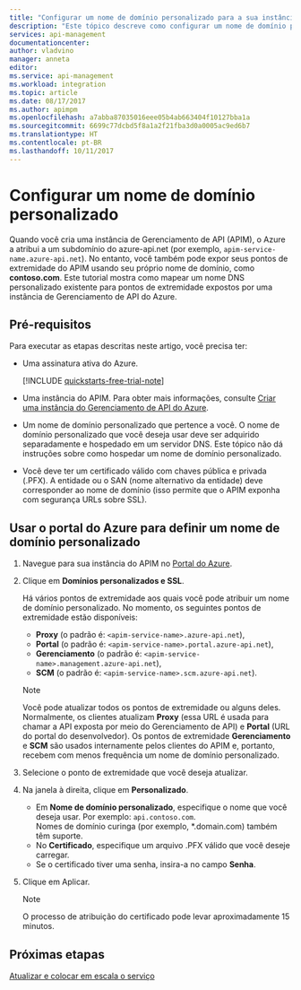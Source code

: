 ```yaml
---
title: "Configurar um nome de domínio personalizado para a sua instância de Gerenciamento de API do Azure | Microsoft Docs"
description: "Este tópico descreve como configurar um nome de domínio personalizado para sua instância de Gerenciamento de API do Azure."
services: api-management
documentationcenter: 
author: vladvino
manager: anneta
editor: 
ms.service: api-management
ms.workload: integration
ms.topic: article
ms.date: 08/17/2017
ms.author: apimpm
ms.openlocfilehash: a7abba87035016eee05b4ab663404f10127bba1a
ms.sourcegitcommit: 6699c77dcbd5f8a1a2f21fba3d0a0005ac9ed6b7
ms.translationtype: HT
ms.contentlocale: pt-BR
ms.lasthandoff: 10/11/2017
---
```

# <a name="configure-a-custom-domain-name"></a>Configurar um nome de domínio personalizado 

Quando você cria uma instância de Gerenciamento de API (APIM), o Azure a atribui a um subdomínio do azure-api.net (por exemplo, `apim-service-name.azure-api.net`). No entanto, você também pode expor seus pontos de extremidade do APIM usando seu próprio nome de domínio, como **contoso.com**. Este tutorial mostra como mapear um nome DNS personalizado existente para pontos de extremidade expostos por uma instância de Gerenciamento de API do Azure.


## <a name="prerequisites"></a>Pré-requisitos

Para executar as etapas descritas neste artigo, você precisa ter:

+ Uma assinatura ativa do Azure.

    [!INCLUDE [quickstarts-free-trial-note](../../includes/quickstarts-free-trial-note.md)]

+ Uma instância do APIM. Para obter mais informações, consulte [Criar uma instância do Gerenciamento de API do Azure](get-started-create-service-instance.md).
+ Um nome de domínio personalizado que pertence a você. O nome de domínio personalizado que você deseja usar deve ser adquirido separadamente e hospedado em um servidor DNS. Este tópico não dá instruções sobre como hospedar um nome de domínio personalizado.
+ Você deve ter um certificado válido com chaves pública e privada (.PFX). A entidade ou o SAN (nome alternativo da entidade) deve corresponder ao nome de domínio (isso permite que o APIM exponha com segurança URLs sobre SSL).

## <a name="use-the-azure-portal-to-set-a-custom-domain-name"></a>Usar o portal do Azure para definir um nome de domínio personalizado

1. Navegue para sua instância do APIM no [Portal do Azure](https://portal.azure.com/).
2. Clique em **Domínios personalizados e SSL**.
    
    Há vários pontos de extremidade aos quais você pode atribuir um nome de domínio personalizado. No momento, os seguintes pontos de extremidade estão disponíveis: 
    + **Proxy** (o padrão é: `<apim-service-name>.azure-api.net`), 
    + **Portal** (o padrão é: `<apim-service-name>.portal.azure-api.net`),     
    + **Gerenciamento** (o padrão é: `<apim-service-name>.management.azure-api.net`), 
    + **SCM** (o padrão é: `<apim-service-name>.scm.azure-api.net`).

    >[!NOTE]
    > Você pode atualizar todos os pontos de extremidade ou alguns deles. Normalmente, os clientes atualizam **Proxy** (essa URL é usada para chamar a API exposta por meio do Gerenciamento de API) e **Portal** (URL do portal do desenvolvedor). Os pontos de extremidade **Gerenciamento** e **SCM** são usados internamente pelos clientes do APIM e, portanto, recebem com menos frequência um nome de domínio personalizado.
3. Selecione o ponto de extremidade que você deseja atualizar. 
4. Na janela à direita, clique em **Personalizado**.

    + Em **Nome de domínio personalizado**, especifique o nome que você deseja usar. Por exemplo: `api.contoso.com`. <br/>Nomes de domínio curinga (por exemplo, *.domain.com) também têm suporte.
    + No **Certificado**, especifique um arquivo .PFX válido que você deseje carregar. 
    + Se o certificado tiver uma senha, insira-a no campo **Senha**.
1. Clique em Aplicar.

    >[!NOTE]
    >O processo de atribuição do certificado pode levar aproximadamente 15 minutos.

## <a name="next-steps"></a>Próximas etapas

[Atualizar e colocar em escala o serviço](upgrade-and-scale.md)